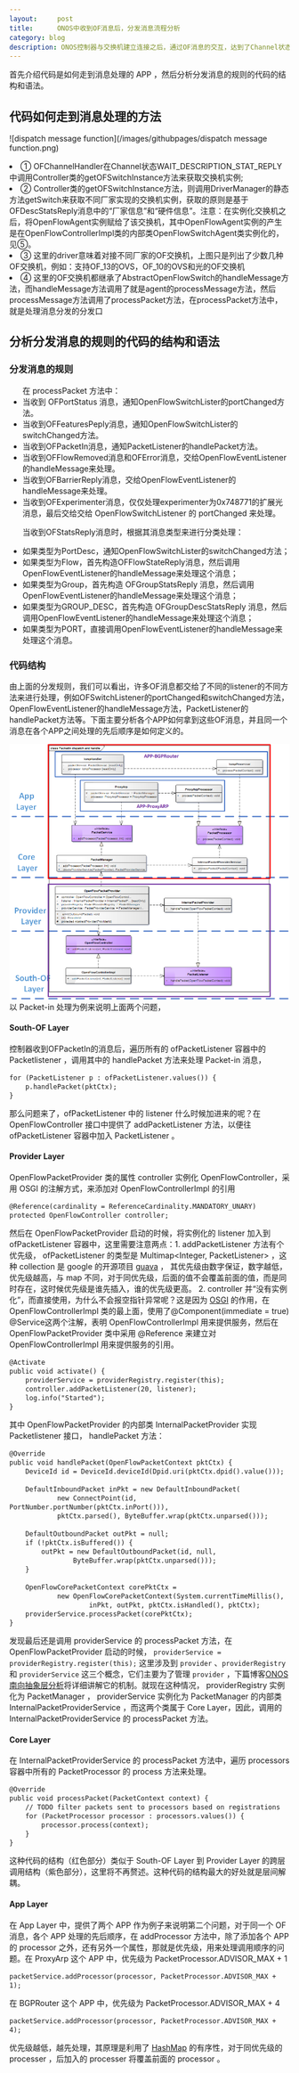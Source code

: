 ```yaml
---
layout:     post
title:      ONOS中收到OF消息后，分发消息流程分析
category: blog
description: ONOS控制器与交换机建立连接之后，通过OF消息的交互，达到了Channel状态机的稳定状态，这时候收到OF消息之后，将分发消息到各个APP处理。
---
```


首先介绍代码是如何走到消息处理的 APP ，然后分析分发消息的规则的代码的结构和语法。

## 代码如何走到消息处理的方法

![dispatch message function](/images/githubpages/dispatch message function.png)

<li>① OFChannelHandler在Channel状态WAIT_DESCRIPTION_STAT_REPLY中调用Controller类的getOFSwitchInstance方法来获取交换机实例;</li>
<li>② Controller类的getOFSwitchInstance方法，则调用DriverManager的静态方法getSwitch来获取不同厂家实现的交换机实例，获取的原则是基于OFDescStatsReply消息中的“厂家信息”和“硬件信息”。注意：在实例化交换机之后，将OpenFlowAgent实例赋给了该交换机，其中OpenFlowAgent实例的产生是在OpenFlowControllerImpl类的内部类OpenFlowSwitchAgent类实例化的，见⑤。</li>
<li>③ 这里的driver意味着对接不同厂家的OF交换机，上图只是列出了少数几种OF交换机，例如：支持OF_13的OVS，OF_10的OVS和光的OF交换机</li>
<li>④ 这里的OF交换机都继承了AbstractOpenFlowSwitch的handleMessage方法，而handleMessage方法调用了就是agent的processMessage方法，然后processMessage方法调用了processPacket方法，在processPacket方法中，就是处理消息分发的分发口</li>

## 分析分发消息的规则的代码的结构和语法
### 分发消息的规则
<ul> 在 processPacket 方法中：
<li>当收到 OFPortStatus 消息，通知OpenFlowSwitchLister的portChanged方法。</li>
<li>当收到OFFeaturesPeply消息，通知OpenFlowSwitchLister的switchChanged方法。</li>
<li>当收到OFPacketIn消息，通知PacketListener的handlePacket方法。</li>
<li>当收到OFFlowRemoved消息和OFError消息，交给OpenFlowEventListener的handleMessage来处理。</li>
<li>当收到OFBarrierReply消息，交给OpenFlowEventListener的handleMessage来处理。</li>
<li>当收到OFExperimenter消息，仅仅处理experimenter为0x748771的扩展光消息，最后交给交给 OpenFlowSwitchListener 的 portChanged 来处理。</li>   

当收到OFStatsReply消息时，根据其消息类型来进行分类处理：

<li>如果类型为PortDesc，通知OpenFlowSwitchLister的switchChanged方法；</li>
<li>如果类型为Flow，首先构造OFFlowStateReply消息，然后调用OpenFlowEventListener的handleMessage来处理这个消息；</li>
<li>如果类型为Group，首先构造 OFGroupStatsReply 消息，然后调用OpenFlowEventListener的handleMessage来处理这个消息；</li>
<li>如果类型为GROUP_DESC，首先构造 OFGroupDescStatsReply 消息，然后调用OpenFlowEventListener的handleMessage来处理这个消息；</li>
<li>如果类型为PORT，直接调用OpenFlowEventListener的handleMessage来处理这个消息。</li>
</ul>

### 代码结构
由上面的分发规则，我们可以看出，许多OF消息都交给了不同的listener的不同方法来进行处理，例如OFSwitchListener的portChanged和switchChanged方法，OpenFlowEventListener的handleMessage方法，PacketListener的handlePacket方法等。下面主要分析各个APP如何拿到这些OF消息，并且同一个消息在各个APP之间处理的先后顺序是如何定义的。

![packet-in-from-south-to-app](/images/githubpages/packet-in-from-south-to-app.png)
以 Packet-in 处理为例来说明上面两个问题，

#### South-OF Layer 
控制器收到OFPacketIn的消息后，遍历所有的 ofPacketListener 容器中的 Packetlistener ，调用其中的 handlePacket 方法来处理 Packet-in 消息，

    for (PacketListener p : ofPacketListener.values()) {
        p.handlePacket(pktCtx);
    }
那么问题来了，ofPacketListener 中的 listener 什么时候加进来的呢？在 OpenFlowController 接口中提供了 addPacketListener 方法，以便往 ofPacketListener 容器中加入 PacketListener 。

#### Provider Layer 
OpenFlowPacketProvider 类的属性 controller 实例化 OpenFlowController，采用 OSGI 的注解方式，来添加对 OpenFlowControllerImpl 的引用

    @Reference(cardinality = ReferenceCardinality.MANDATORY_UNARY)
    protected OpenFlowController controller;
然后在 OpenFlowPacketProvider 启动的时候，将实例化的 listener 加入到 ofPacketListener 容器中，这里需要注意两点：1. addPacketListener 方法有个优先级， ofPacketListener 的类型是 Multimap<Integer, PacketListener> ，这种 collection 是 google 的开源项目 [guava](http://ifeve.com/google-guava-newcollectiontypes/) ， 其优先级由数字保证，数字越低，优先级越高，与 map 不同，对于同优先级，后面的值不会覆盖前面的值，而是同时存在，这时候优先级是谁先插入，谁的优先级更高。 2. controller 并“没有实例化”，而直接使用，为什么不会报空指针异常呢？这是因为 [OSGI](https://osgi.org/download/r4-v4.2-cmpn-draft-20090310.pdf) 的作用，在 OpenFlowControllerImpl 类的最上面，使用了@Component(immediate = true) @Service这两个注解，表明 OpenFlowControllerImpl 用来提供服务，然后在 OpenFlowPacketProvider 类中采用 @Reference 来建立对 OpenFlowControllerImpl 用来提供服务的引用。

    @Activate
    public void activate() {
        providerService = providerRegistry.register(this);
        controller.addPacketListener(20, listener);
        log.info("Started");
    }
其中 OpenFlowPacketProvider 的内部类 InternalPacketProvider 实现 Packetlistener 接口， handlePacket 方法：

    @Override
    public void handlePacket(OpenFlowPacketContext pktCtx) {
        DeviceId id = DeviceId.deviceId(Dpid.uri(pktCtx.dpid().value()));

        DefaultInboundPacket inPkt = new DefaultInboundPacket(
                new ConnectPoint(id, PortNumber.portNumber(pktCtx.inPort())),
                pktCtx.parsed(), ByteBuffer.wrap(pktCtx.unparsed()));

        DefaultOutboundPacket outPkt = null;
        if (!pktCtx.isBuffered()) {
            outPkt = new DefaultOutboundPacket(id, null,
                    ByteBuffer.wrap(pktCtx.unparsed()));
        }

        OpenFlowCorePacketContext corePktCtx =
                new OpenFlowCorePacketContext(System.currentTimeMillis(),
                        inPkt, outPkt, pktCtx.isHandled(), pktCtx);
        providerService.processPacket(corePktCtx);
    }
发现最后还是调用 providerService 的 processPacket 方法，在 OpenFlowPacketProvider 启动的时候， `providerService = providerRegistry.register(this);` 这里涉及到 `provider` 、`providerRegistry` 和 `providerService` 这三个概念，它们主要为了管理 `provider` ，下篇博客[ONOS 南向抽象层分析](http://kailongli.github.io/provider-providerRegistry-providerService/)将详细讲解它的机制。就现在这种情况， providerRegistry 实例化为 PacketManager ， providerService 实例化为 PacketManager 的内部类 InternalPacketProviderService ，而这两个类属于 Core Layer，因此，调用的 InternalPacketProviderService 的 processPacket 方法。

#### Core Layer
在 InternalPacketProviderService 的 processPacket 方法中，遍历 processors 容器中所有的 PacketProcessor 的 process 方法来处理。

    @Override
    public void processPacket(PacketContext context) {
        // TODO filter packets sent to processors based on registrations
        for (PacketProcessor processor : processors.values()) {
            processor.process(context);
        }
    }
这种代码的结构（红色部分）类似于 South-OF Layer 到 Provider Layer 的跨层调用结构（紫色部分），这里将不再赘述。这种代码的结构最大的好处就是层间解耦。

#### App Layer
在 App Layer 中，提供了两个 APP 作为例子来说明第二个问题，对于同一个 OF 消息，各个 APP 处理的先后顺序，在 addProcessor 方法中，除了添加各个 APP 的 processor 之外，还有另外一个属性，那就是优先级，用来处理调用顺序的问题。在 ProxyArp 这个 APP 中，优先级为 PacketProcessor.ADVISOR_MAX + 1 

    packetService.addProcessor(processor, PacketProcessor.ADVISOR_MAX + 1);
在 BGPRouter 这个 APP 中，优先级为 PacketProcessor.ADVISOR_MAX + 4

    packetService.addProcessor(processor, PacketProcessor.ADVISOR_MAX + 4);
优先级越低，越先处理，其原理是利用了 [HashMap][] 的有序性，对于同优先级的 processer ，后加入的 processer 将覆盖前面的 processor 。




[HashMap]:http://stackoverflow.com/questions/24372257/implementing-priority-queue-using-hashmap "HashMap"

